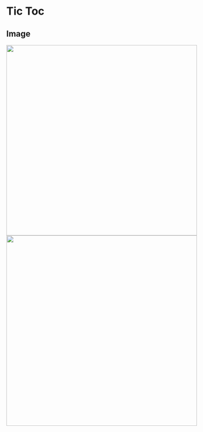 # Tic Toc
 
## Image

<img src="https://user-images.githubusercontent.com/43120067/143576596-0ff02a3f-8d8b-4994-9928-4643dce3e725.png" width="500" >

<img src="https://user-images.githubusercontent.com/43120067/143576633-cd83dc76-b6df-476b-a9b9-6acb726bab7c.png" width="500" >
